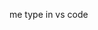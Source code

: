 me type in vs code

<!---
RainingTwigs/RainingTwigs is a ✨ special ✨ repository because its `README.md` (this file) appears on your GitHub profile.
You can click the Preview link to take a look at your changes.
--->
